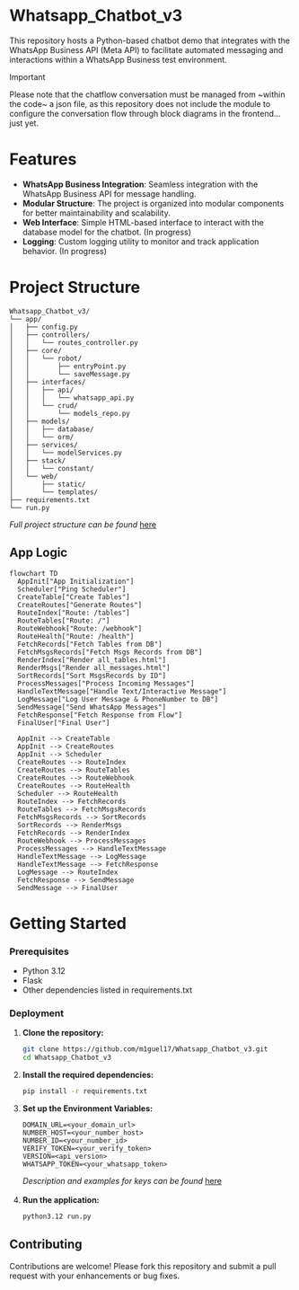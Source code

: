 # Whatsapp_Chatbot_v3
This repository hosts a Python-based chatbot demo that integrates with the WhatsApp Business API (Meta API) to facilitate automated messaging and interactions within a WhatsApp Business test environment.  

> [!IMPORTANT]
> Please note that the chatflow conversation must be managed from ~within the code~ a json file, as this repository does not include the module to configure the conversation flow through block diagrams in the frontend... just yet.
> 

# Features
- **WhatsApp Business Integration**: Seamless integration with the WhatsApp Business API for message handling.
- **Modular Structure**: The project is organized into modular components for better maintainability and scalability.
- **Web Interface**: Simple HTML-based interface to interact with the database model for the chatbot. (In progress)
- **Logging**: Custom logging utility to monitor and track application behavior. (In progress)

# Project Structure
```
Whatsapp_Chatbot_v3/
└── app/
│   ├── config.py
│   ├── controllers/
│   │   └── routes_controller.py
│   ├── core/
│   │   └── robot/
│   │       ├── entryPoint.py
│   │       └── saveMessage.py
│   ├── interfaces/
│   │   ├── api/
│   │   │   └── whatsapp_api.py
│   │   └── crud/
│   │       └── models_repo.py
│   ├── models/
│   │   ├── database/
│   │   └── orm/
│   ├── services/
│   │   └── modelServices.py
│   ├── stack/
│   │   └── constant/
│   └── web/
│       ├── static/
│       └── templates/
├── requirements.txt
└── run.py
```
*Full project structure can be found* [here](https://github.com/m1guel17/Whatsapp_Chatbot_v3/blob/main/project_structure.md)

## App Logic 
```mermaid
flowchart TD
  AppInit["App Initialization"]
  Scheduler["Ping Scheduler"]
  CreateTable["Create Tables"]
  CreateRoutes["Generate Routes"]
  RouteIndex["Route: /tables"]
  RouteTables["Route: /"]
  RouteWebhook["Route: /webhook"]
  RouteHealth["Route: /health"]
  FetchRecords["Fetch Tables from DB"]
  FetchMsgsRecords["Fetch Msgs Records from DB"]
  RenderIndex["Render all_tables.html"]
  RenderMsgs["Render all_messages.html"]
  SortRecords["Sort MsgsRecords by ID"]
  ProcessMessages["Process Incoming Messages"]
  HandleTextMessage["Handle Text/Interactive Message"]
  LogMessage["Log User Message & PhoneNumber to DB"]
  SendMessage["Send WhatsApp Messages"]
  FetchResponse["Fetch Response from Flow"]
  FinalUser["Final User"]

  AppInit --> CreateTable
  AppInit --> CreateRoutes
  AppInit --> Scheduler
  CreateRoutes --> RouteIndex
  CreateRoutes --> RouteTables
  CreateRoutes --> RouteWebhook
  CreateRoutes --> RouteHealth
  Scheduler --> RouteHealth
  RouteIndex --> FetchRecords
  RouteTables --> FetchMsgsRecords
  FetchMsgsRecords --> SortRecords
  SortRecords --> RenderMsgs
  FetchRecords --> RenderIndex
  RouteWebhook --> ProcessMessages
  ProcessMessages --> HandleTextMessage
  HandleTextMessage --> LogMessage
  HandleTextMessage --> FetchResponse
  LogMessage --> RouteIndex
  FetchResponse --> SendMessage
  SendMessage --> FinalUser
```

# Getting Started
### Prerequisites

- Python 3.12
- Flask
- Other dependencies listed in requirements.txt

### Deployment
1. **Clone the repository:**
   ```bash
   git clone https://github.com/m1guel17/Whatsapp_Chatbot_v3.git
   cd Whatsapp_Chatbot_v3
   ```
2. **Install the required dependencies:**
    ```bash
    pip install -r requirements.txt
    ```
3. **Set up the Environment Variables:**
   ```
   DOMAIN_URL=<your_domain_url>
   NUMBER_HOST=<your_number_host>
   NUMBER_ID=<your_number_id>
   VERIFY_TOKEN=<your_verify_token>
   VERSION=<api_version>
   WHATSAPP_TOKEN=<your_whatsapp_token>
   ```
   *Description and examples for keys can be found* [here](https://github.com/m1guel17/Whatsapp_Chatbot_v3/blob/main/keys_description.md) <br /><br />
4. **Run the application:**
   ```bash
   python3.12 run.py
   ```

## Contributing
Contributions are welcome! Please fork this repository and submit a pull request with your enhancements or bug fixes.




